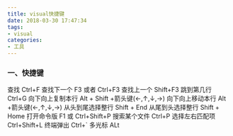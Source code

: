 ```yaml
---
title: visual快捷键
date: 2018-03-30 17:47:34
tags:
- visual
categories:
- 工具
---
```


### 一、快捷键
查找   	     Ctrl+F
查找下一个   F3 或者 Ctrl+F3
查找上一个   Shift+F3
跳到第几行   Ctrl+G
向下向上复制本行  Alt + Shift +箭头键(←,↑,↓,→)
向下向上移动本行  Alt +箭头键(←,↑,↓,→)
从头到尾选择整行  Shift + End
从尾到头选择整行  Shift + Home
打开命令版        F1 或 Ctrl+Shift+P
搜索某个文件      Ctrl+P
选择左右匹配项    Ctrl+Shift+L
终端弹出          Ctrl+`
多光标            ALt

